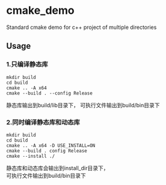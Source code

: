# cmake_demo
Standard cmake demo for c++ project of multiple directories

## Usage
### 1.只编译静态库
```
mkdir build
cd build
cmake .. -A x64
cmake --build . --config Release
```
静态库输出到build/lib目录下， 
可执行文件输出到build/bin目录下

### 2.同时编译静态库和动态库
```
mkdir build
cd build
cmake .. -A x64 -D USE_INSTALL=ON
cmake --build . config Release
cmake --install ./
```
静态库和动态库会输出到install_dir目录下，   
可执行文件输出到build/bin目录下